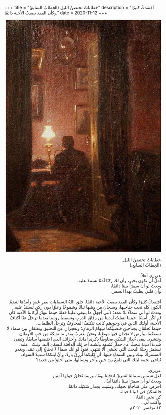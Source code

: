 +++
title = "خطاباتٌ تحتضنُ الليل (الخِطابُ السابع)"
description = "أفتقدكُ كثيرًا وكأن الفقد يصيبُ الأحبة دائمًا."
date = 2020-11-12
+++


<div dir="rtl">

![night-words](night-words.jpg)
<br>

خطاباتٌ تحتضنُ الليل. <br>
(الخِطابُ السابع.) <br>
<br>
عزيزي أهلاً، <br>
آملُ أن تكون بخيرٍ، وأن لك ركنًا آمنًا تستندُ عليه. <br> 
وددتُ لو أن سمرًا بيننا دائمًا، <br>
وأن قلبي يطيبُ بهذا السمر.. <br>
<br>
أفتقدكُ كثيرًا وكأن الفقد يصيبُ الأحبة دائمًا. خلق اللهُ السماواتِ بغيرِ عَمدٍ وأمدّها لتضمَّ الكون كله تحت جناحيها، وسبحان من وهبها ثباتًا وشموخًا وعلوًا دون ركنٍ تستندُ عليه. وددتُ لو أني سماءٌ بلا عمد؛ لأنني أجهلُ ما ينبغي علينا فعلهُ حينما تنهارُ أركاننا الآمنه كأن لم تَكُن أمسًا. حينما تتفلتُ أيادينا من رفاق الدربِ وتسقطُ رؤسنا بعدما ترحلُ عنّا أكتافُ الأحبة، أولئك الذين في وجودهم كانت تتكتفُ المخاوفُ وترحلُ الظلمات. <br>
حينما تُحلقان بجناحينٍ فتصيبُكما سِهامُ الزمانِ؛ وتعجزانِ عن التحليق وتعلقان بينَ سماء لا تسعكما، وأرضٍ لا تجدان فيها موطنا، ونحنُ نغتربُ بقدر ما نملكهُ مِن حبٍ للأوطان ونتشرد. يبقى جدارُ السَكنِ محاوطًا ذكرى أمانك وأحزانك الذي احتضنها سابقًا، وتبقى شريدًا دونهُ تبحثُ عن جدارٍ يُشبهه ويُشبه أحزانك الدافئة لتسكن إليه، وتبكي عليه. <br>
تستمرُ رحلةُ البحث التي تخشى ألا تنتهي، فتودُّ لو أنك سماءٌ لا تحتاجُ إلى عمَد. ويغدو المشتركُ بينك وبين السماءِ حينها، أن كِليكما أزرقٌ باردٌ، وأنَّ ليلكمًا شديدُ السواد. <br>
تُناجي نجمة ليلك التي تلمعُ بينَ حينٍ وآخر وتسألُها، متى أُحلقُ مِن جديد؟ <br>
<br>
عزيزي، <br>
لعل شمس سمائنا تُشرقُ لتدفئنا يومًا، وربما نُحلقُ حولها آمنين. <br>
وددتُ لو أن سمرًا بيننا دائمًا أبدًا. <br>
احرص على مُناجاةِ نجمِك، وتشبث بجدار سَكنِك دائمًا، <br>
فالسَكنُ في دُنيانا حياة. <br>
كن بخيرٍ دائمًا، <br>
واكتب لي.. <br>
١٢ نوڤمبر ٢٠٢٠م <br>

</div>